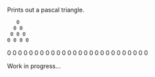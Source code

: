 Prints out a pascal triangle.

       0 
      0 0 
     0 0 0 
    0 0 0 0 
   0 0 0 0 0 
  0 0 0 0 0 0 
 0 0 0 0 0 0 0 
0 0 0 0 0 0 0 0 

Work in progress...